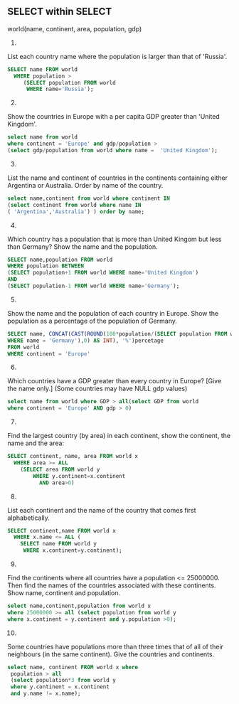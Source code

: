 ## SELECT within SELECT

world(name, continent, area, population, gdp)

1.
List each country name where the population is larger than that of 'Russia'.
```sql
SELECT name FROM world
  WHERE population >
     (SELECT population FROM world
      WHERE name='Russia');
```
2.
Show the countries in Europe with a per capita GDP greater than 'United Kingdom'.
```sql
select name from world 
where continent = 'Europe' and gdp/population > 
(select gdp/population from world where name =  'United Kingdom');
```
3.

List the name and continent of countries in the continents containing
either Argentina or Australia. Order by name of the country.
```sql
select name,continent from world where continent IN 
(select continent from world where name IN
( 'Argentina','Australia') ) order by name;
```
4.
Which country has a population that is more than United Kingom 
but less than Germany? Show the name and the population.
```sql
SELECT name,population FROM world
WHERE population BETWEEN
(SELECT population+1 FROM world WHERE name='United Kingdom')
AND
(SELECT population-1 FROM world WHERE name='Germany');
```
5.
Show the name and the population of each country in Europe. 
Show the population as a percentage of the population of Germany.
```sql
SELECT name, CONCAT(CAST(ROUND(100*population/(SELECT population FROM world
WHERE name = 'Germany'),0) AS INT), '%')percetage
FROM world
WHERE continent = 'Europe'
```
6.
Which countries have a GDP greater than every country in Europe? 
[Give the name only.] (Some countries may have NULL gdp values)
```sql
select name from world where GDP > all(select GDP from world 
where continent = 'Europe' AND gdp > 0)
```
7.
Find the largest country (by area) in each continent, show the continent,
the name and the area:
```sql
SELECT continent, name, area FROM world x
  WHERE area >= ALL
    (SELECT area FROM world y
        WHERE y.continent=x.continent
          AND area>0)
```
8.
List each continent and the name of the country that comes first alphabetically.
```sql
SELECT continent,name FROM world x
  WHERE x.name <= ALL (
    SELECT name FROM world y
     WHERE x.continent=y.continent);
```
9.
Find the continents where all countries have a population <= 25000000. 
Then find the names of the countries associated with these continents. 
Show name, continent and population.
```sql
select name,continent,population from world x 
where 25000000 >= all (select population from world y
where x.continent = y.continent and y.population >0);
```
10.
Some countries have populations more than three times that 
of all of their neighbours (in the same continent). 
Give the countries and continents.
```sql
select name, continent FROM world x where
 population > all
 (select population*3 from world y
 where y.continent = x.continent
 and y.name != x.name);
```
